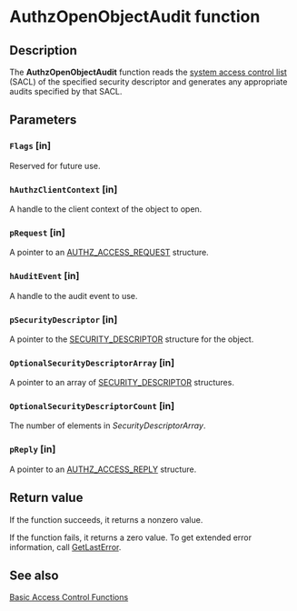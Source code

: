 # AuthzOpenObjectAudit function

## Description

The **AuthzOpenObjectAudit** function reads the [system access control list](https://learn.microsoft.com/windows/desktop/SecGloss/s-gly) (SACL) of the specified security descriptor and generates any appropriate audits specified by that SACL.

## Parameters

### `Flags` [in]

Reserved for future use.

### `hAuthzClientContext` [in]

A handle to the client context of the object to open.

### `pRequest` [in]

A pointer to an
[AUTHZ_ACCESS_REQUEST](https://learn.microsoft.com/windows/desktop/api/authz/ns-authz-authz_access_request) structure.

### `hAuditEvent` [in]

A handle to the audit event to use.

### `pSecurityDescriptor` [in]

A pointer to the
[SECURITY_DESCRIPTOR](https://learn.microsoft.com/windows/desktop/api/winnt/ns-winnt-security_descriptor) structure for the object.

### `OptionalSecurityDescriptorArray` [in]

A pointer to an array of [SECURITY_DESCRIPTOR](https://learn.microsoft.com/windows/desktop/api/winnt/ns-winnt-security_descriptor) structures.

### `OptionalSecurityDescriptorCount` [in]

The number of elements in *SecurityDescriptorArray*.

### `pReply` [in]

A pointer to an
[AUTHZ_ACCESS_REPLY](https://learn.microsoft.com/windows/desktop/api/authz/ns-authz-authz_access_reply) structure.

## Return value

If the function succeeds, it returns a nonzero value.

If the function fails, it returns a zero value. To get extended error information, call [GetLastError](https://learn.microsoft.com/windows/desktop/api/errhandlingapi/nf-errhandlingapi-getlasterror).

## See also

[Basic Access Control Functions](https://learn.microsoft.com/windows/desktop/SecAuthZ/authorization-functions)